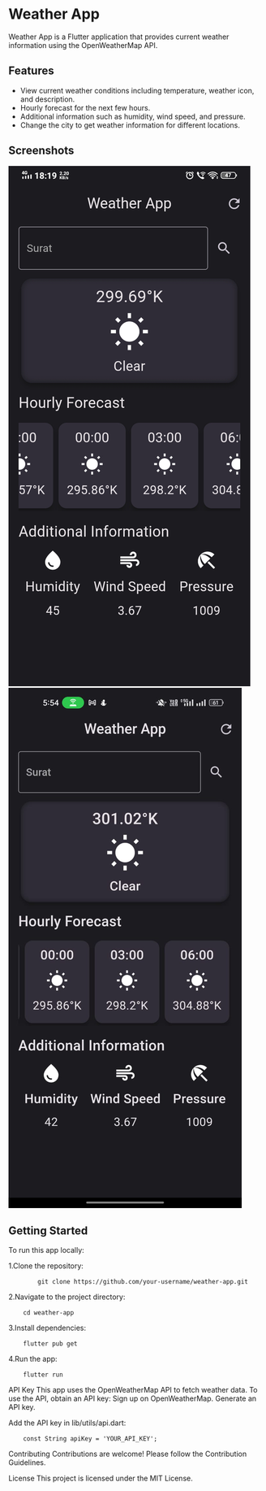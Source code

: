 # Weather App

Weather App is a Flutter application that provides current weather information using the OpenWeatherMap API.

## Features

- View current weather conditions including temperature, weather icon, and description.
- Hourly forecast for the next few hours.
- Additional information such as humidity, wind speed, and pressure.
- Change the city to get weather information for different locations.

## Screenshots

![Screenshot 1](screenshots/screenshot1.png)
![Screenshot 2](screenshots/screenshot2.png)

## Getting Started

To run this app locally:

1.Clone the repository:

			git clone https://github.com/your-username/weather-app.git
    
2.Navigate to the project directory:

		cd weather-app

3.Install dependencies:

		flutter pub get

4.Run the app:

		flutter run

API Key
This app uses the OpenWeatherMap API to fetch weather data. To use the API, obtain an API key:
Sign up on OpenWeatherMap.
Generate an API key.

Add the API key in lib/utils/api.dart:

		const String apiKey = 'YOUR_API_KEY';

Contributing
Contributions are welcome! Please follow the Contribution Guidelines.

License
This project is licensed under the MIT License.


